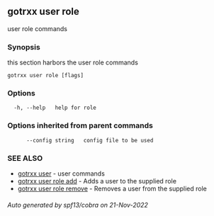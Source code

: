 ## gotrxx user role

user role commands

### Synopsis

this section harbors the user role commands

```
gotrxx user role [flags]
```

### Options

```
  -h, --help   help for role
```

### Options inherited from parent commands

```
      --config string   config file to be used
```

### SEE ALSO

* [gotrxx user](gotrxx_user.md)	 - user commands
* [gotrxx user role add](gotrxx_user_role_add.md)	 - Adds a user to the supplied role
* [gotrxx user role remove](gotrxx_user_role_remove.md)	 - Removes a user from the supplied role

###### Auto generated by spf13/cobra on 21-Nov-2022
